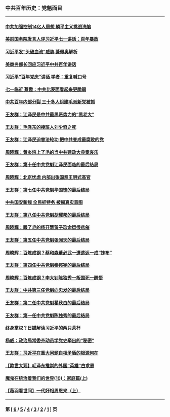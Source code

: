 ### 中共百年历史：党魁面目
---
#### [中共加强控制14亿人思想 躺平主义挑战洗脑](../../pages/nf1176107/n13094299.md?07300430) 
#### [美前国务院发言人评习近平七一讲话：百年暴政](../../pages/nf1176107/n13066986.md?07300430) 
#### [习近平发“头破血流”威胁 蓬佩奥解析](../../pages/nf1176107/n13063604.md?07300430) 
#### [美商务部长回应习近平中共百年讲话](../../pages/nf1176107/n13062903.md?07300430) 
#### [习近平“百年党庆”讲话 学者：重复喊口号](../../pages/nf1176107/n13061411.md?07300430) 
#### [七一临近 蔡霞：中共比表面看起来更脆弱](../../pages/nf1176107/n13056418.md?07300430) 
#### [中共百年内部分裂 三十多人组建毛派新党被抓](../../pages/nf1176107/n13044023.md?07300430) 
#### [王友群：江泽民是中共最黑恶势力的“黑老大”](../../pages/nf1176107/n13022180.md?07300430) 
#### [王友群：毛泽东的接班人刘少奇之死](../../pages/nf1176107/n12991772.md?07300430) 
#### [王友群：江泽民迫害法轮功 把中共变成最腐败的党](../../pages/nf1176107/n12947347.md?07300430) 
#### [周晓辉：黄炎培上了毛的当中共建政大典奏哀乐](../../pages/nf1176107/n12942780.md?07300430) 
#### [王友群：第十任中共党魁江泽民面临的最后结局](../../pages/nf1176107/n12933748.md?07300430) 
#### [周晓辉：北京忧虑 内部出张国焘王明式高官](../../pages/nf1176107/n12931709.md?07300430) 
#### [王友群：第七任中共党魁华国锋的最后结局](../../pages/nf1176107/n12918457.md?07300430) 
#### [中共国安新规 全民抓特务 被揭真实意图](../../pages/nf1176107/n12911615.md?07300430) 
#### [王友群：第八任中共党魁胡耀邦的最后结局](../../pages/nf1176107/n12902918.md?07300430) 
#### [周晓辉：跟了毛的杨开慧贺子珍命运很悲催](../../pages/nf1176107/n12877804.md?07300430) 
#### [王友群：第五任中共党魁张闻天的最后结局](../../pages/nf1176107/n12865420.md?07300430) 
#### [周晓辉：百炼成钢？蔡和森董必武一遭遣返一成“抹布”](../../pages/nf1176107/n12854806.md?07300430) 
#### [王友群：第四任中共党魁秦邦宪的最后结局](../../pages/nf1176107/n12855290.md?07300430) 
#### [周晓辉：百炼成钢？李大钊陈独秀一叛国死一醒悟](../../pages/nf1176107/n12847981.md?07300430) 
#### [王友群：中共第三任党魁向忠发的最后结局](../../pages/nf1176107/n12840390.md?07300430) 
#### [王友群：第二任中共党魁瞿秋白的最后结局](../../pages/nf1176107/n12824710.md?07300430) 
#### [王友群：第一任中共党魁陈独秀的最后结局](../../pages/nf1176107/n12809869.md?07300430) 
#### [终身掌权？日媒解读习近平的两只茶杯](../../pages/nf1176107/n12805064.md?07300430) 
#### [杨威：政治局常委齐动员学党史牵出的“秘密”](../../pages/nf1176107/n12764642.md?07300430) 
#### [王友群：习近平在重大问题自相矛盾的根源何在](../../pages/nf1176107/n12499563.md?07300430) 
#### [【欺世大观】毛泽东推崇的外国“英雄”白求恩](../../pages/nf1176107/n12362005.md?07300430) 
#### [魔鬼在统治着我们的世界(10)：家庭篇(上)](../../pages/nf1176107/n10435448.md?07300430) 
#### [【薇羽看世间】一代奸相周恩来（上）](../../pages/nf1176107/n12401109.md?07300430) 

---
#### 第 [ [6](./6.md?07300430) / [5](./5.md?07300430) / [4](./4.md?07300430) / [3](./3.md?07300430) / [2](./2.md?07300430) / [1](./1.md?07300430) ] 页
